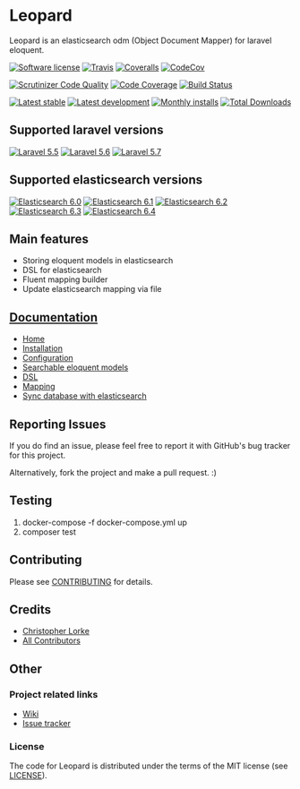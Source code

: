 # Leopard
Leopard is an elasticsearch odm (Object Document Mapper) for laravel eloquent.

[![Software license][ico-license]](LICENSE)
[![Travis][ico-travis]][link-travis]
[![Coveralls](https://coveralls.io/repos/github/triadev/Leopard/badge.svg?branch=master)](https://coveralls.io/github/triadev/Leopard?branch=master)
[![CodeCov](https://codecov.io/gh/triadev/Leopard/branch/master/graph/badge.svg)](https://codecov.io/gh/triadev/Leopard)

[![Scrutinizer Code Quality](https://scrutinizer-ci.com/g/triadev/Leopard/badges/quality-score.png?b=master)](https://scrutinizer-ci.com/g/triadev/Leopard/?branch=master)
[![Code Coverage](https://scrutinizer-ci.com/g/triadev/Leopard/badges/coverage.png?b=master)](https://scrutinizer-ci.com/g/triadev/Leopard/?branch=master)
[![Build Status](https://scrutinizer-ci.com/g/triadev/Leopard/badges/build.png?b=master)](https://scrutinizer-ci.com/g/triadev/Leopard/build-status/master)

[![Latest stable][ico-version-stable]][link-packagist]
[![Latest development][ico-version-dev]][link-packagist]
[![Monthly installs][ico-downloads-monthly]][link-downloads]
[![Total Downloads](https://img.shields.io/packagist/dt/triadev/leopard.svg?style=flat-square)](https://packagist.org/packages/triadev/leopard)

## Supported laravel versions
[![Laravel 5.5][icon-l55]][link-laravel]
[![Laravel 5.6][icon-l56]][link-laravel]
[![Laravel 5.7][icon-l57]][link-laravel]

## Supported elasticsearch versions
[![Elasticsearch 6.0][icon-e60]][link-elasticsearch]
[![Elasticsearch 6.1][icon-e61]][link-elasticsearch]
[![Elasticsearch 6.2][icon-e62]][link-elasticsearch]
[![Elasticsearch 6.3][icon-e63]][link-elasticsearch]
[![Elasticsearch 6.4][icon-e64]][link-elasticsearch]

## Main features
- Storing eloquent models in elasticsearch
- DSL for elasticsearch
- Fluent mapping builder
- Update elasticsearch mapping via file

## [Documentation](https://github.com/triadev/Leopard/wiki)
* [Home](https://github.com/triadev/Leopard/wiki/Home/_edit)
* [Installation](https://github.com/triadev/Leopard/wiki/Installation)
* [Configuration](https://github.com/triadev/Leopard/wiki/Configuration)
* [Searchable eloquent models](https://github.com/triadev/Leopard/wiki/Searchable-eloquent-models)
* [DSL](https://github.com/triadev/Leopard/wiki/DSL)
* [Mapping](https://github.com/triadev/Leopard/wiki/Mapping)
* [Sync database with elasticsearch](https://github.com/triadev/Leopard/wiki/Sync-database-with-elasticsearch)

## Reporting Issues
If you do find an issue, please feel free to report it with GitHub's bug tracker for this project.

Alternatively, fork the project and make a pull request. :)

## Testing
1. docker-compose -f docker-compose.yml up
2. composer test

## Contributing
Please see [CONTRIBUTING](CONTRIBUTING.md) for details.

## Credits
- [Christopher Lorke][link-author]
- [All Contributors][link-contributors]

## Other

### Project related links
- [Wiki](https://github.com/triadev/Leopard/wiki)
- [Issue tracker](https://github.com/triadev/Leopard/issues)

### License
The code for Leopard is distributed under the terms of the MIT license (see [LICENSE](LICENSE)).

[ico-license]: https://img.shields.io/github/license/triadev/Leopard.svg?style=flat-square
[ico-version-stable]: https://img.shields.io/packagist/v/triadev/leopard.svg?style=flat-square
[ico-version-dev]: https://img.shields.io/packagist/vpre/triadev/leopard.svg?style=flat-square
[ico-downloads-monthly]: https://img.shields.io/packagist/dm/triadev/leopard.svg?style=flat-square
[ico-travis]: https://travis-ci.org/triadev/Leopard.svg?branch=master

[link-packagist]: https://packagist.org/packages/triadev/leopard
[link-downloads]: https://packagist.org/packages/triadev/leopard/stats
[link-travis]: https://travis-ci.org/triadev/Leopard

[icon-l55]: https://img.shields.io/badge/Laravel-5.5-brightgreen.svg?style=flat-square
[icon-l56]: https://img.shields.io/badge/Laravel-5.6-brightgreen.svg?style=flat-square
[icon-l57]: https://img.shields.io/badge/Laravel-5.7-brightgreen.svg?style=flat-square

[icon-e60]: https://img.shields.io/badge/Elasticsearch-6.0-brightgreen.svg?style=flat-square
[icon-e61]: https://img.shields.io/badge/Elasticsearch-6.1-brightgreen.svg?style=flat-square
[icon-e62]: https://img.shields.io/badge/Elasticsearch-6.2-brightgreen.svg?style=flat-square
[icon-e63]: https://img.shields.io/badge/Elasticsearch-6.3-brightgreen.svg?style=flat-square
[icon-e64]: https://img.shields.io/badge/Elasticsearch-6.4-brightgreen.svg?style=flat-square

[link-laravel]: https://laravel.com
[link-elasticsearch]: https://www.elastic.co/
[link-author]: https://github.com/triadev
[link-contributors]: ../../contributors

